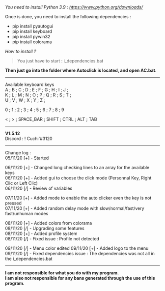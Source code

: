 *You need to install Python 3.9 : https://www.python.org/downloads/*

Once is done, you need to install the following dependencies :  
- pip install pyautogui  
- pip install keyboard  
- pip install pywin32  
- pip install colorama  

*How to install ?*
> You just have to start : i_dependencies.bat

**Then just go into the folder where Autoclick is located, and open AC.bat.**
_______  
Available keyboard keys   
A ; B ; C ; D ; E ; F ; G ; H ; I ; J ;  
K ; L ; M ; N ; O ; P ; Q ; R ; S ; T ;  
U ; V ; W ; X ; Y ; Z ;  

0 ; 1 ; 2 ; 3 ; 4 ; 5 ; 6 ; 7 ; 8 ; 9  

< ; > ; SPACE_BAR ; SHIFT ; CTRL ; ALT ; TAB  
_______  
**V1.5.12**  
Discord : ! Cuchi'#3120
_______  
Change log :   
05/11/20 [+] -	Started  

06/11/20 [+] -	Changed long checking lines to an array for the available keys  
06/11/20 [+] -	Added gui to choose the click mode (Personnal Key, Right Clic or Left Clic)  
06/11/20 [/] -	Review of variables  

07/11/20 [+] -	Added mode to enable the auto clicker even the key is not pressed  
07/11/20 [+] -	Added random delay mode with slow/normal/fast/very fast/unhuman modes  

08/11/20 [+] -	Added colors from colorama  
08/11/20 [/] -	Upgrading some features  
08/11/20 [+] -	Added profile system  
08/11/20 [/] -  Fixed issue : Profile not detected

09/11/20 [/] - Menu color edited
09/11/20 [+] - Added logo to the menu
09/11/20 [/] - Fixed dependencies issue : The dependencies was not all in the i_dependencies.bat
_______  
**I am not responsible for what you do with my program.**   
**I am also not responsible for any bans generated through the use of this program.**  
